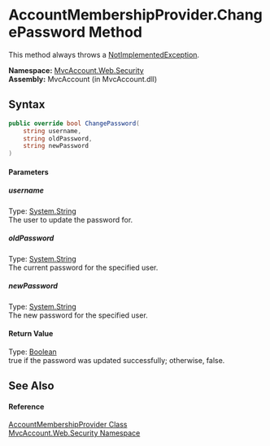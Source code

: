 AccountMembershipProvider.ChangePassword Method
===============================================
This method always throws a [NotImplementedException][1].

**Namespace:** [MvcAccount.Web.Security][2]  
**Assembly:** MvcAccount (in MvcAccount.dll)

Syntax
------

```csharp
public override bool ChangePassword(
	string username,
	string oldPassword,
	string newPassword
)
```

#### Parameters

##### *username*
Type: [System.String][3]  
The user to update the password for.

##### *oldPassword*
Type: [System.String][3]  
The current password for the specified user.

##### *newPassword*
Type: [System.String][3]  
The new password for the specified user.

#### Return Value
Type: [Boolean][4]  
true if the password was updated successfully; otherwise, false.

See Also
--------

#### Reference
[AccountMembershipProvider Class][5]  
[MvcAccount.Web.Security Namespace][2]  

[1]: http://msdn.microsoft.com/en-us/library/6byb74h9
[2]: ../README.md
[3]: http://msdn.microsoft.com/en-us/library/s1wwdcbf
[4]: http://msdn.microsoft.com/en-us/library/a28wyd50
[5]: README.md